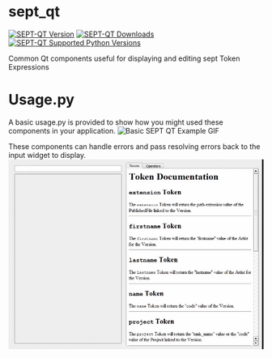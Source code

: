 # sept_qt
[![SEPT-QT Version](https://img.shields.io/pypi/v/sept_qt.svg)](https://pypi.org/project/sept_qt) [![SEPT-QT Downloads](https://img.shields.io/pypi/dm/sept_qt.svg)](https://pypi.org/project/sept_qt) [![SEPT-QT Supported Python Versions](https://img.shields.io/pypi/pyversions/sept_qt.svg)](https://pypi.org/project/sept_qt)


Common Qt components useful for displaying and editing sept Token Expressions

# Usage.py
A basic usage.py is provided to show how you might used these components in your application.
![Basic SEPT QT Example GIF](.documents/sept-qt-example.gif)

These components can handle errors and pass resolving errors back to the input widget to display.
![Basic SEPT QT Example GIF](.documents/sept-qt-example-errors.gif)
